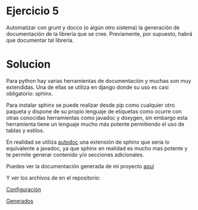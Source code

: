 # Ejercicio 5

Automatizar con grunt y docco (o algún otro sistema) la generación de documentación de la librería que se cree. Previamente, por supuesto, habrá que documentar tal librería.

# Solucion

Para python hay varias herramientas de documentación y muchas son muy extendidas. 
Una de ellas se utiliza en django donde su uso es casi obligatorio: sphinx. 

Para instalar sphinx se puede realizar desde pip como cualquier otro paqueta y dispone de su propio lenguaje de etiquetas como ocurre con otras conocidas herramientas como javadoc y doxygen, sin embargo esta herramienta tiene un lenguaje mucho más potente permitiendo el uso de tablas y estilos. 

En realidad se utiliza [autodoc](http://sphinx-doc.org/ext/autodoc.html) una extensión de sphinx que sería lo equivalente a javadoc, ya que sphinx en realidad es mucho mas potente y te permite generar contenido y/o secciones adicionales. 


Puedes ver la documentación generada de mi proyecto [aquí](http://francisconavarro.nom.es/cloudcomputing/doc/)

Y ver los archivos de en el repositorio:

[Configuración](https://github.com/fnavarrogonzalez/RankingEmpresas/tree/master/rankingempresas/source)

[Generados](https://github.com/fnavarrogonzalez/RankingEmpresas/tree/master/rankingempresas/build)





